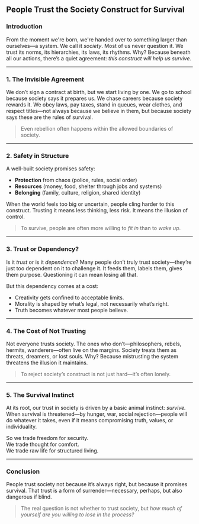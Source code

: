 ## People Trust the Society Construct for Survival

### **Introduction**

From the moment we're born, we're handed over to something larger than ourselves—a system. We call it _society_. Most of us never question it. We trust its norms, its hierarchies, its laws, its rhythms. Why? Because beneath all our actions, there’s a quiet agreement: _this construct will help us survive._

---
### **1. The Invisible Agreement**

We don’t sign a contract at birth, but we start living by one. We go to school because society says it prepares us. We chase careers because society rewards it. We obey laws, pay taxes, stand in queues, wear clothes, and respect titles—not always because we believe in them, but because society says these are the rules of survival.

> Even rebellion often happens within the allowed boundaries of society.

---
### **2. Safety in Structure**

A well-built society promises safety:

- **Protection** from chaos (police, rules, social order)
- **Resources** (money, food, shelter through jobs and systems)
- **Belonging** (family, culture, religion, shared identity)

When the world feels too big or uncertain, people cling harder to this construct. Trusting it means less thinking, less risk. It means the illusion of control.

> To survive, people are often more willing to _fit in_ than to _wake up_.

---
### **3. Trust or Dependency?**

Is it _trust_ or is it _dependence_? Many people don’t truly trust society—they’re just too dependent on it to challenge it. It feeds them, labels them, gives them purpose. Questioning it can mean losing all that.

But this dependency comes at a cost:
- Creativity gets confined to acceptable limits.
- Morality is shaped by what’s legal, not necessarily what’s right.
- Truth becomes whatever most people believe.
---
### **4. The Cost of Not Trusting**

Not everyone trusts society. The ones who don’t—philosophers, rebels, hermits, wanderers—often live on the margins. Society treats them as threats, dreamers, or lost souls. Why? Because mistrusting the system threatens the illusion it maintains.

> To reject society’s construct is not just hard—it’s often lonely.

---
### **5. The Survival Instinct**

At its root, our trust in society is driven by a basic animal instinct: _survive._  
When survival is threatened—by hunger, war, social rejection—people will do whatever it takes, even if it means compromising truth, values, or individuality.

So we trade freedom for security.  
We trade thought for comfort.  
We trade raw life for structured living.

---
### **Conclusion**

People trust society not because it’s always right, but because it promises survival. That trust is a form of surrender—necessary, perhaps, but also dangerous if blind.

> The real question is not whether to trust society, but _how much of yourself are you willing to lose in the process?_
